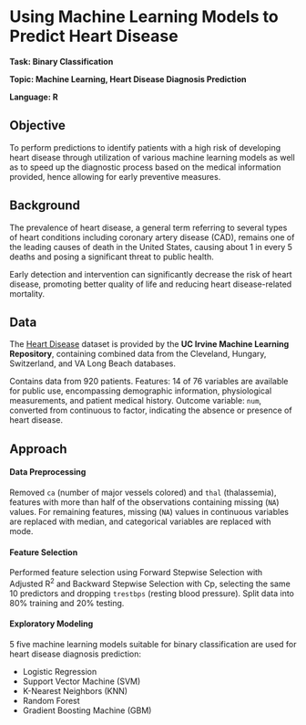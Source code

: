 # Using Machine Learning Models to Predict Heart Disease

**Task: Binary Classification**

**Topic: Machine Learning, Heart Disease Diagnosis Prediction**

**Language: R**

## Objective

To perform predictions to identify patients with a high risk of developing heart disease through utilization of various machine learning models as well as to speed up the diagnostic process based on the medical information provided, hence allowing for early preventive measures.

## Background

The prevalence of heart disease, a general term referring to several types of heart conditions including coronary artery disease (CAD), remains one of the leading causes of death in the United States, causing about 1 in every 5 deaths and posing a significant threat to public health.

Early detection and intervention can significantly decrease the risk of heart disease, promoting better quality of life and reducing heart disease-related mortality.

## Data

The [Heart Disease](https://archive.ics.uci.edu/dataset/45/heart+disease) dataset is provided by the **UC Irvine Machine Learning Repository**, containing combined data from the Cleveland, Hungary, Switzerland, and VA Long Beach databases.

Contains data from 920 patients. Features: 14 of 76 variables are available for public use, encompassing demographic information, physiological measurements, and patient medical history. Outcome variable: `num`, converted from continuous to factor, indicating the absence or presence of heart disease. 

## Approach

#### Data Preprocessing

Removed `ca` (number of major vessels colored) and `thal` (thalassemia), features with more than half of the observations containing missing (`NA`) values. For remaining features, missing (`NA`) values in continuous variables are replaced with median, and categorical variables are replaced with mode. 

#### Feature Selection

Performed feature selection using Forward Stepwise Selection with Adjusted R<sup>2</sup> and Backward Stepwise Selection with Cp, selecting the same 10 predictors and dropping `trestbps` (resting blood pressure). Split data into 80% training and 20% testing. 

#### Exploratory Modeling 

5 five machine learning models suitable for binary classification are used for heart disease diagnosis prediction: 

- Logistic Regression
- Support Vector Machine (SVM)
- K-Nearest Neighbors (KNN)
- Random Forest
- Gradient Boosting Machine (GBM)


